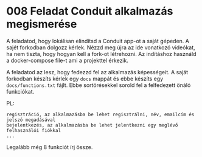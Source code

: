 # 008 Feladat Conduit alkalmazás megismerése

A feladatod, hogy lokálisan elindítsd a Conduit app-ot a saját gépeden. A sajét forkodban dolgozz kérlek. Nézzd meg újra az ide vonatkozó videókat, ha nem tiszta, hogy hogyan kell a fork-ot létrehozni. 
Az indításhoz használd a docker-compose file-t ami a projekttel érkezik.

A feladatod az lesz, hogy fedezzd fel az alkalmazás képességeit. A saját forkodban készíts kérlek egy `docs` mappát és ebbe készíts egy `docs/functions.txt` fájlt. Ebbe sortörésekkel sorold fel a felfedezett önáló funkciókat.

PL:
```
regisztráció, az alkalmazásba be lehet regisztrálni, név, emailcím és jelszó megadásával
bejelentkezés, az alkalmazásba be lehet jelentkezni egy meglévő felhasználói fiókkal
...
```

Legalább még 8 funkciót írj össze.